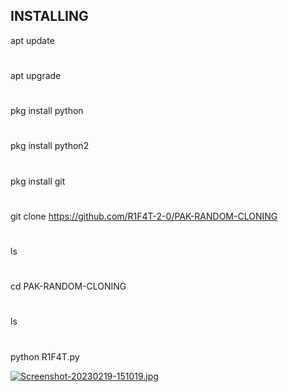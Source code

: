 ## INSTALLING

apt update
#
apt upgrade
#
pkg install python
#
pkg install python2
#
pkg install git
#
git clone https://github.com/R1F4T-2-0/PAK-RANDOM-CLONING
#
ls 
#
cd PAK-RANDOM-CLONING
#
ls
#
python R1F4T.py

[![Screenshot-20230219-151019.jpg](https://i.postimg.cc/MZtVjTh8/Screenshot-20230219-151019.jpg)](https://postimg.cc/hhzfkSDC)
